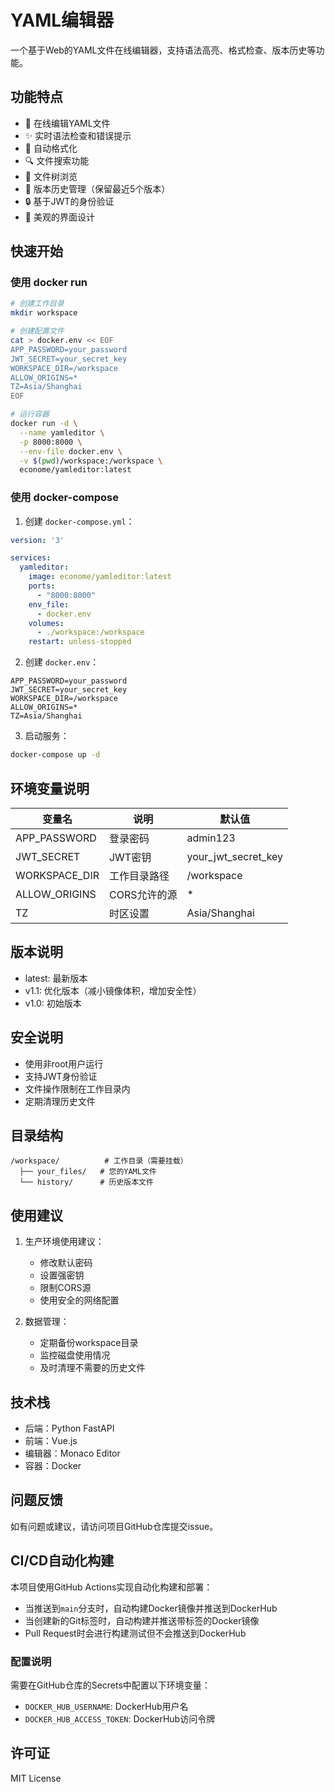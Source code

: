 # YAML编辑器

一个基于Web的YAML文件在线编辑器，支持语法高亮、格式检查、版本历史等功能。

## 功能特点

- 🚀 在线编辑YAML文件
- ✨ 实时语法检查和错误提示
- 📝 自动格式化
- 🔍 文件搜索功能
- 📂 文件树浏览
- 📜 版本历史管理（保留最近5个版本）
- 🔒 基于JWT的身份验证
- 🎨 美观的界面设计

## 快速开始

### 使用 docker run

```bash
# 创建工作目录
mkdir workspace

# 创建配置文件
cat > docker.env << EOF
APP_PASSWORD=your_password
JWT_SECRET=your_secret_key
WORKSPACE_DIR=/workspace
ALLOW_ORIGINS=*
TZ=Asia/Shanghai
EOF

# 运行容器
docker run -d \
  --name yamleditor \
  -p 8000:8000 \
  --env-file docker.env \
  -v $(pwd)/workspace:/workspace \
  econome/yamleditor:latest
```

### 使用 docker-compose

1. 创建 `docker-compose.yml`：

```yaml
version: '3'

services:
  yamleditor:
    image: econome/yamleditor:latest
    ports:
      - "8000:8000"
    env_file:
      - docker.env
    volumes:
      - ./workspace:/workspace
    restart: unless-stopped
```

2. 创建 `docker.env`：

```env
APP_PASSWORD=your_password
JWT_SECRET=your_secret_key
WORKSPACE_DIR=/workspace
ALLOW_ORIGINS=*
TZ=Asia/Shanghai
```

3. 启动服务：

```bash
docker-compose up -d
```

## 环境变量说明

| 变量名 | 说明 | 默认值 |
|--------|------|--------|
| APP_PASSWORD | 登录密码 | admin123 |
| JWT_SECRET | JWT密钥 | your_jwt_secret_key |
| WORKSPACE_DIR | 工作目录路径 | /workspace |
| ALLOW_ORIGINS | CORS允许的源 | * |
| TZ | 时区设置 | Asia/Shanghai |

## 版本说明

- latest: 最新版本
- v1.1: 优化版本（减小镜像体积，增加安全性）
- v1.0: 初始版本

## 安全说明

- 使用非root用户运行
- 支持JWT身份验证
- 文件操作限制在工作目录内
- 定期清理历史文件

## 目录结构

```
/workspace/          # 工作目录（需要挂载）
  ├── your_files/   # 您的YAML文件
  └── history/      # 历史版本文件
```

## 使用建议

1. 生产环境使用建议：
   - 修改默认密码
   - 设置强密钥
   - 限制CORS源
   - 使用安全的网络配置

2. 数据管理：
   - 定期备份workspace目录
   - 监控磁盘使用情况
   - 及时清理不需要的历史文件

## 技术栈

- 后端：Python FastAPI
- 前端：Vue.js
- 编辑器：Monaco Editor
- 容器：Docker

## 问题反馈

如有问题或建议，请访问项目GitHub仓库提交issue。

## CI/CD自动化构建

本项目使用GitHub Actions实现自动化构建和部署：

- 当推送到`main`分支时，自动构建Docker镜像并推送到DockerHub
- 当创建新的Git标签时，自动构建并推送带标签的Docker镜像
- Pull Request时会进行构建测试但不会推送到DockerHub

### 配置说明

需要在GitHub仓库的Secrets中配置以下环境变量：

- `DOCKER_HUB_USERNAME`: DockerHub用户名
- `DOCKER_HUB_ACCESS_TOKEN`: DockerHub访问令牌

## 许可证

MIT License